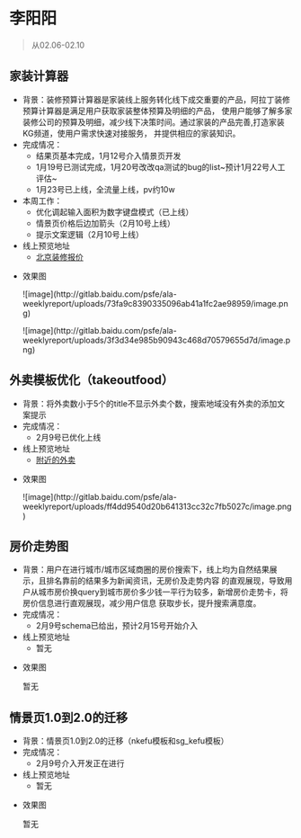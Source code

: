 # 李阳阳

> 从02.06-02.10
    
## 家装计算器
* 背景：装修预算计算器是家装线上服务转化线下成交重要的产品，阿拉丁装修预算计算器是满足用户获取家装整体预算及明细的产品，
使用户能够了解多家装修公司的预算及明细，减少线下决策时间。通过家装的产品完善,打造家装KG频道，使用户需求快速对接服务，
并提供相应的家装知识。
* 完成情况： 
    * 结果页基本完成，1月12号介入情景页开发
    * 1月19号已测试完成，1月20号改改qa测试的bug的list~预计1月22号人工评估~
    * 1月23号已上线，全流量上线，pv约10w
* 本周工作：
    * 优化调起输入面积为数字键盘模式（已上线）
    * 情景页价格后边加箭头（2月10号上线）
    * 提示文案逻辑（2月10号上线）
* 线上预览地址
    * [北京装修报价](https://m.baidu.com/s?word=北京装修报价)
- 效果图
    <p>![image](http://gitlab.baidu.com/psfe/ala-weeklyreport/uploads/73fa9c8390335096ab41a1fc2ae98959/image.png)</p>
    <p>![image](http://gitlab.baidu.com/psfe/ala-weeklyreport/uploads/3f3d34e985b90943c468d70579655d7d/image.png)</p>
    
## 外卖模板优化（takeoutfood）
* 背景：将外卖数小于5个的title不显示外卖个数，搜索地域没有外卖的添加文案提示
* 完成情况： 
    * 2月9号已优化上线
* 线上预览地址
    * [附近的外卖](https://m.baidu.com/?#|src_%E9%99%84%E8%BF%91%E7%9A%84%E5%A4%96%E5%8D%96|sa_ib)
- 效果图
    <p>![image](http://gitlab.baidu.com/psfe/ala-weeklyreport/uploads/ff4dd9540d20b641313cc32c7fb5027c/image.png)</p>
    
## 房价走势图
* 背景：用户在进行城市/城市区域商圈的房价搜索下，线上均为自然结果展示，且排名靠前的结果多为新闻资讯，无房价及走势内容
的直观展现，导致用户从城市房价换query到城市房价多少钱一平行为较多，新增房价走势卡，将房价信息进行直观展现，减少用户信息
获取步长，提升搜索满意度。
* 完成情况： 
    * 2月9号schema已给出，预计2月15号开始介入
* 线上预览地址
    * 暂无
- 效果图
    <p>暂无</p>

## 情景页1.0到2.0的迁移
* 背景：情景页1.0到2.0的迁移（nkefu模板和sg_kefu模板）
* 完成情况： 
    * 2月9号介入开发正在进行
* 线上预览地址
    * 暂无
- 效果图
    <p>暂无</p>
